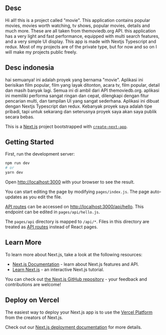 ## Desc
Hi all! this is a project called "movie". This application contains popular movies, movies worth watching, tv shows, popular movies, details and much more. These are all taken from themoviedb.org API. this application has a very light and fast performance, equipped with multi search features, and a very simple UI display. This app is made with Nextjs Typescript and redux. Most of my projects are of the private type, but for now and so on I will make my projects public freely.

## Desc indonesia
hai semuanya! ini adalah proyek yang bernama "movie". Aplikasi ini berisikan film popular, film yang layak ditonton, acara tv, film popular, detail dan masih banyak lagi. Semua ini di ambil dari API themoviedb.org. aplikasi ini memiliki performa sangat ringan dan cepat, dilengkapi dengan fitur pencarian multi, dan tampilan UI yang sangat sederhana. Aplikasi ini dibuat dengan Nextjs Typescript dan redux. Kebanyak proyek saya adalah tipe pribadi, tapi untuk sekarang dan seterusnya proyek saya akan saya publik secara bebas.

This is a [Next.js](https://nextjs.org/) project bootstrapped with [`create-next-app`](https://github.com/vercel/next.js/tree/canary/packages/create-next-app).

## Getting Started

First, run the development server:

```bash
npm run dev
# or
yarn dev
```

Open [http://localhost:3000](http://localhost:3000) with your browser to see the result.

You can start editing the page by modifying `pages/index.js`. The page auto-updates as you edit the file.

[API routes](https://nextjs.org/docs/api-routes/introduction) can be accessed on [http://localhost:3000/api/hello](http://localhost:3000/api/hello). This endpoint can be edited in `pages/api/hello.js`.

The `pages/api` directory is mapped to `/api/*`. Files in this directory are treated as [API routes](https://nextjs.org/docs/api-routes/introduction) instead of React pages.

## Learn More

To learn more about Next.js, take a look at the following resources:

- [Next.js Documentation](https://nextjs.org/docs) - learn about Next.js features and API.
- [Learn Next.js](https://nextjs.org/learn) - an interactive Next.js tutorial.

You can check out [the Next.js GitHub repository](https://github.com/vercel/next.js/) - your feedback and contributions are welcome!

## Deploy on Vercel

The easiest way to deploy your Next.js app is to use the [Vercel Platform](https://vercel.com/new?utm_medium=default-template&filter=next.js&utm_source=create-next-app&utm_campaign=create-next-app-readme) from the creators of Next.js.

Check out our [Next.js deployment documentation](https://nextjs.org/docs/deployment) for more details.
